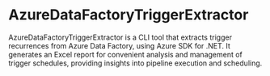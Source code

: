 # AzureDataFactoryTriggerExtractor
AzureDataFactoryTriggerExtractor is a CLI tool that extracts trigger recurrences from Azure Data Factory, using Azure SDK for .NET. It generates an Excel report for convenient analysis and management of trigger schedules, providing insights into pipeline execution and scheduling.
